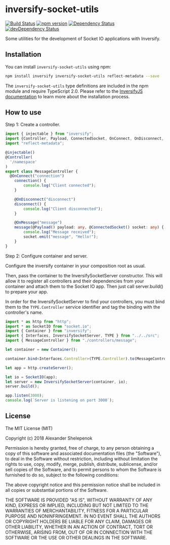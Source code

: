 # inversify-socket-utils

[![Build Status](https://travis-ci.org/alxshelepenok/inversify-socket-utils.svg?branch=master)](https://travis-ci.org/alxshelepenok/inversify-socket-utils)
[![npm version](https://badge.fury.io/js/inversify-socket-utils.svg)](https://badge.fury.io/js/inversify-socket-utils)
[![Dependency Status](https://david-dm.org/alxshelepenok/inversify-socket-utils.svg)](https://david-dm.org/alxshelepenok/inversify-socket-utils)
[![devDependency Status](https://david-dm.org/alxshelepenok/inversify-socket-utils/dev-status.svg)](https://david-dm.org/alxshelepenok/inversify-socket-utils#info=devDependencies)

Some utilities for the development of Socket IO applications with Inversify.

## Installation

You can install `inversify-socket-utils` using npm:

```sh
npm install inversify inversify-socket-utils reflect-metadata --save
```

The `inversify-socket-utils` type definitions are included in the npm module and require TypeScript 2.0.
Please refer to the [InversifyJS documentation](https://github.com/inversify/InversifyJS#installation) to learn more about the installation process.

## How to use

Step 1: Create a controller.

```ts
import { injectable } from "inversify";
import {Controller, Payload, ConnectedSocket, OnConnect, OnDisconnect, OnMessage} from "../../../src";
import "reflect-metadata";

@injectable()
@Controller(
  '/namespace'
)
export class MessageController {
  @OnConnect("connection")
    connection() {
        console.log("Client connected");
    }

    @OnDisconnect("disconnect")
    disconnect() {
        console.log("Client disconnected");
    }

    @OnMessage("message")
    message(@Payload() payload: any, @ConnectedSocket() socket: any) {
        console.log("Message received");
        socket.emit("message", "Hello!");
    }
}

```

Step 2: Configure container and server.

Configure the inversify container in your composition root as usual.

Then, pass the container to the InversifySocketServer constructor. This will allow it to register all controllers and their dependencies from your container and attach them to the Socket IO app.
Then just call server.build() to prepare your app.

In order for the InversifySocketServer to find your controllers, you must bind them to the `TYPE.Controller` service identifier and tag the binding with the controller's name.

```ts
import * as http from "http";
import * as SocketIO from "socket.io";
import { Container } from "inversify";
import { Interfaces, InversifySocketServer, TYPE } from "../../src";
import { MessageController } from "./controllers/message";

let container = new Container();

container.bind<Interfaces.Controller>(TYPE.Controller).to(MessageController);

let app = http.createServer();

let io = SocketIO(app);
let server = new InversifySocketServer(container, io);
server.build();

app.listen(3000);
console.log(`Server is listening on port 3000`);

```

## License

The MIT License (MIT)

Copyright (c) 2018 Alexander Shelepenok

Permission is hereby granted, free of charge, to any person obtaining a copy
of this software and associated documentation files (the "Software"), to deal
in the Software without restriction, including without limitation the rights
to use, copy, modify, merge, publish, distribute, sublicense, and/or sell
copies of the Software, and to permit persons to whom the Software is
furnished to do so, subject to the following conditions:

The above copyright notice and this permission notice shall be included in all
copies or substantial portions of the Software.

THE SOFTWARE IS PROVIDED "AS IS", WITHOUT WARRANTY OF ANY KIND, EXPRESS OR
IMPLIED, INCLUDING BUT NOT LIMITED TO THE WARRANTIES OF MERCHANTABILITY,
FITNESS FOR A PARTICULAR PURPOSE AND NONINFRINGEMENT. IN NO EVENT SHALL THE
AUTHORS OR COPYRIGHT HOLDERS BE LIABLE FOR ANY CLAIM, DAMAGES OR OTHER
LIABILITY, WHETHER IN AN ACTION OF CONTRACT, TORT OR OTHERWISE, ARISING FROM,
OUT OF OR IN CONNECTION WITH THE SOFTWARE OR THE USE OR OTHER DEALINGS IN THE
SOFTWARE.
